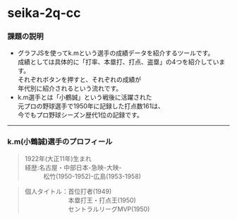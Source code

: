 # seika-2q-cc

### 課題の説明
- グラフJSを使ってk.mという選手の成績データを紹介するツールです。  
成績としては具体的に「打率、本塁打、打点、盗塁」の4つを紹介しています。  
それぞれボタンを押すと、それぞれの成績が  
年代別に紹介されるという流れです。  
- k.m選手とは「小鶴誠」という戦後に活躍された  
元プロの野球選手で1950年に記録した打点数161は、  
今でもプロ野球シーズン歴代1位の記録です。
--- 
### k.m(小鶴誠)選手のプロフィール
 > 1922年(大正11年)生まれ  
 > 経歴:名古屋・中部日本-急映-大映-  
 　　　松竹(1950-1952)-広島(1953-1958)

 > 個人タイトル：首位打者(1949)  
 　　　　　　　本塁打王・打点王(1950)  
 　　　　　　　セントラルリーグMVP(1950)